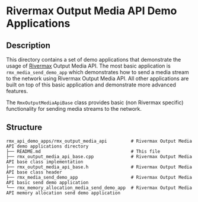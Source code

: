 # Rivermax Output Media API Demo Applications

## Description

This directory contains a set of demo applications that demonstrate the usage of
[Rivermax](https://developer.nvidia.com/networking/rivermax) Output Media API. The most basic
application is `rmx_media_send_demo_app` which demonstrates how to send a media stream to the network
using Rivermax Output Media API. All other applications are built on top of this basic application
and demonstrate more advanced features.

The `RmxOutputMediaApiBase` class provides basic (non Rivermax specific) functionality
for sending media streams to the network.

## Structure

```
rmx_api_demo_apps/rmx_output_media_api         # Rivermax Output Media API demo applications directory
├── README.md                                  # This file
├── rmx_output_media_api_base.cpp              # Rivermax Output Media API base class implementation
├── rmx_output_media_api_base.h                # Rivermax Output Media API base class header
├── rmx_media_send_demo_app                    # Rivermax Output Media API basic send demo application
└── rmx_memory_allocation_media_send_demo_app  # Rivermax Output Media API memory allocation send demo application
```
